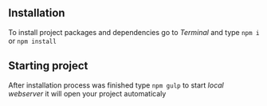 ## Installation 
To install project packages and dependencies go to *Terminal*
and type <code>npm i</code> or <code>npm install</code>

## Starting project
After installation process was finished type 
<code>npm gulp</code> to start *local webserver* it will open
your project automaticaly
